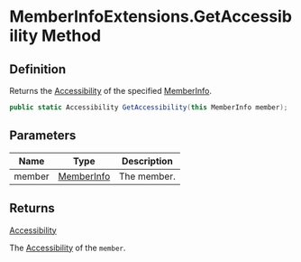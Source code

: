 # MemberInfoExtensions.GetAccessibility Method
## Definition

Returns the [Accessibility](MrKWatkins.Reflection.Accessibility.md) of the specified [MemberInfo](https://learn.microsoft.com/en-gb/dotnet/api/System.Reflection.MemberInfo).

```c#
public static Accessibility GetAccessibility(this MemberInfo member);
```

## Parameters

| Name | Type | Description |
| ---- | ---- | ----------- |
| member | [MemberInfo](https://learn.microsoft.com/en-gb/dotnet/api/System.Reflection.MemberInfo) | The member. |

## Returns

[Accessibility](MrKWatkins.Reflection.Accessibility.md)

The [Accessibility](MrKWatkins.Reflection.Accessibility.md) of the `member`.
